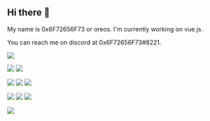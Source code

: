 ## Hi there 👋

My name is 0x6F72656F73 or oreos. I'm currently working on vue.js.

You can reach me on discord at 0x6F72656F73#8221.

![](https://komarev.com/ghpvc/?username=0x6F72656F73&color=red)

![](https://img.shields.io/badge/OS-MacOS-informational?style=flat&logo=apple&color=blue)
![](https://img.shields.io/badge/OS-Linux-informational?style=flat&logo=linux&color=black)

![](https://img.shields.io/badge/vue-2.6.11-blue.svg?style=flat&logo=vue.js&color=white)
![](https://img.shields.io/badge/Code-Python-informational?style=flat&logo=python&color=blue)
![](https://img.shields.io/badge/Code-node-informational?style=flat&logo=node.js&color=black)

![](https://img.shields.io/badge/Tools-Discord-informational?style=flat&logo=discord&color=white)
![](https://img.shields.io/badge/Tools-sqlite-informational?style=flat&logo=sqlite&color=blue)
![](https://img.shields.io/badge/Tools-brew-informational?style=flat&logo=homebrew&color=black)

![](https://img.shields.io/badge/Editor-Visual_Studio_Code-informational?style=flat&logo=visual-studio-code&logoColor=blue&color=white)
